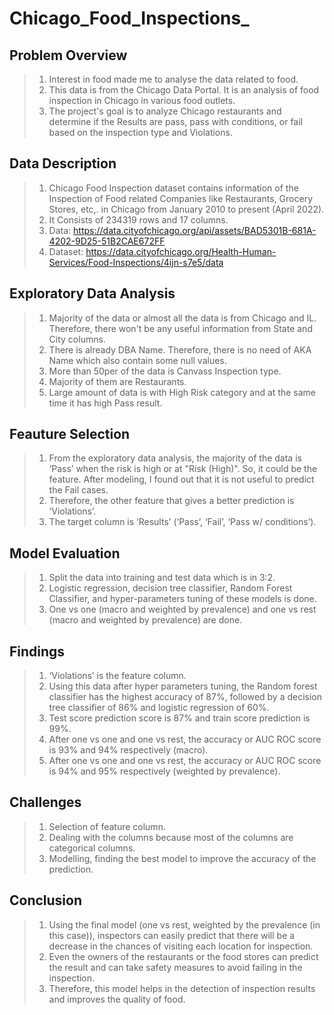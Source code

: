 # Chicago_Food_Inspections_
## Problem Overview
> 1. Interest in food made me to analyse the data related to food.
> 2. This data is from the Chicago Data Portal. It is an analysis of food inspection in Chicago in various food outlets.
> 3. The project's goal is to analyze Chicago restaurants and determine if the Results are pass, pass with conditions, or fail based on the inspection type and Violations.

## Data Description
> 1. Chicago Food Inspection dataset contains information of the Inspection of Food related Companies like Restaurants, Grocery Stores, etc,. in Chicago from January 2010 to present (April 2022).
> 2. It Consists of 234319 rows and 17 columns.
> 3. Data: https://data.cityofchicago.org/api/assets/BAD5301B-681A-4202-9D25-51B2CAE672FF
> 4. Dataset: https://data.cityofchicago.org/Health-Human-Services/Food-Inspections/4ijn-s7e5/data

## Exploratory Data Analysis
> 1. Majority of the data or almost all the data is from Chicago and IL. Therefore, there won't be any useful information from State and City columns.
> 2. There is already DBA Name. Therefore, there is no need of AKA Name which also contain some null values.
> 3. More than 50per of the data is Canvass Inspection type. 
> 4. Majority of them are Restaurants.
> 5. Large amount of data is with High Risk category and at the same time it has high Pass result.

## Feauture Selection
> 1. From the exploratory data analysis, the majority of the data is ‘Pass’ when the risk is high or at "Risk (High)". So, it could be the feature. After modeling, I found out that it is not useful to predict the Fail cases.
> 2. Therefore, the other feature that gives a better prediction is ‘Violations’. 
> 3. The target column is ‘Results’ (‘Pass’, ‘Fail’, ‘Pass w/ conditions’).

## Model Evaluation
> 1. Split the data into training and test data which is in 3:2.
> 2. Logistic regression, decision tree classifier, Random Forest Classifier, and hyper-parameters tuning of these models is done.
> 3. One vs one (macro and weighted by prevalence) and one vs rest (macro and weighted by prevalence) are done.

## Findings
> 1. ‘Violations’ is the feature column.
> 2. Using this data after hyper parameters tuning, the Random forest classifier has the highest accuracy of 87%, followed by a decision tree classifier of 86% and logistic regression of 60%.
> 3. Test score prediction score is 87% and train score prediction is 99%.
> 4. After one vs one and one vs rest, the accuracy or AUC ROC score is 93% and 94% respectively (macro).
> 5. After one vs one and one vs rest, the accuracy or AUC ROC score is 94% and 95% respectively (weighted by prevalence).

## Challenges
> 1. Selection of feature column.
> 2. Dealing with the columns because most of the columns are categorical columns.
> 3. Modelling, finding the best model to improve the accuracy of the prediction.

## Conclusion
> 1. Using the final model (one vs rest, weighted by the prevalence (in this case)), inspectors can easily predict that there will be a decrease in the chances of visiting each location for inspection. 
> 2. Even the owners of the restaurants or the food stores can predict the result and can take safety measures to avoid failing in the inspection. 
> 3. Therefore, this model helps in the detection of inspection results and improves the quality of food.


